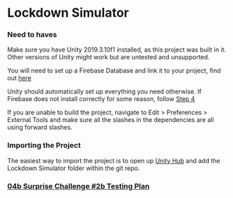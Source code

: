 # Lockdown Simulator

### Need to haves

Make sure you have Unity 2019.3.10f1 installed, as this project was built in it. Other versions of Unity might work but are untested and unsupported.

You will need to set up a Firebase Database and link it to your project, find out [here](https://firebase.google.com/docs/unity/setup)

Unity should automatically set up everything you need otherwise.
If Firebase does not install correctly for some reason, follow [Step 4](https://firebase.google.com/docs/unity/setup)

If you are unable to build the project, navigate to Edit > Preferences > External Tools and make sure all the slashes in the dependencies are all using forward slashes.

### Importing the Project

The easiest way to import the project is to open up [Unity Hub](https://unity3d.com/get-unity/download) and add the Lockdown Simulator folder within the git repo.

### [04b Surprise Challenge #2b Testing Plan](https://docs.google.com/spreadsheets/d/1lLetkIzA8yzKw9L7GCsp-wdI_pL2tzsdSANLbGl0so0/edit?usp=sharing)
